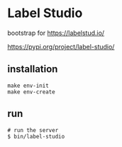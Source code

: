 # Label Studio

bootstrap for https://labelstud.io/

https://pypi.org/project/label-studio/

## installation

```shell
make env-init
make env-create
```

## run

```shell
# run the server
$ bin/label-studio
```
